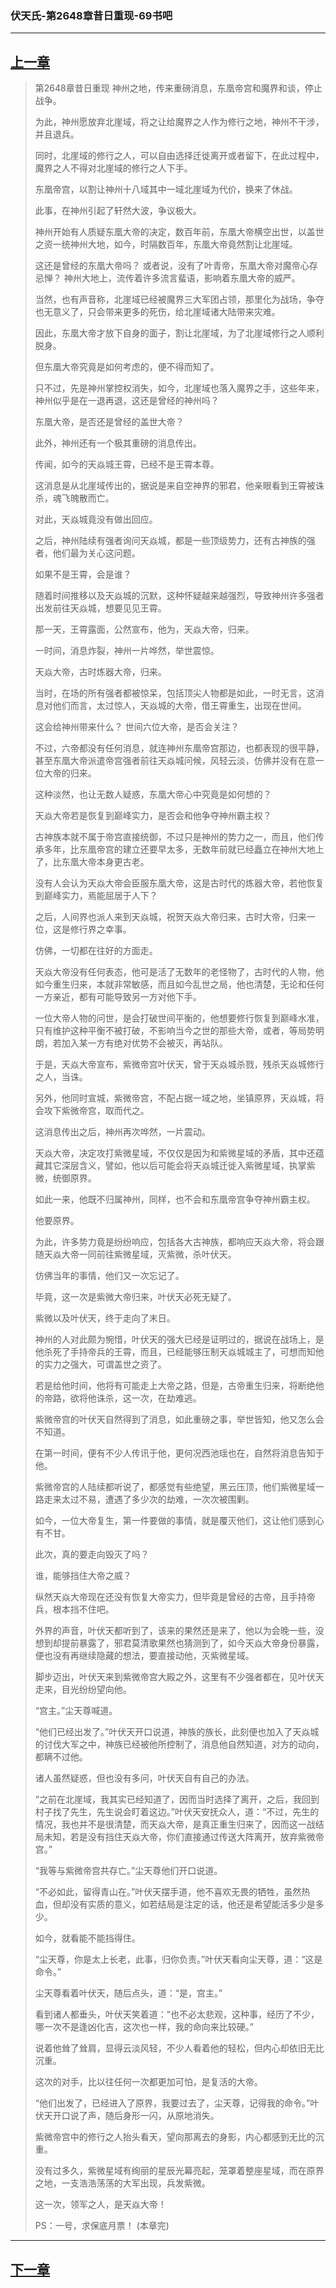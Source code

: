### 伏天氏-第2648章昔日重现-69书吧

--------
[上一章](./846e99c806971f92c8d8d6adc6e259e3.md)
--------


>
>
>
>第2648章昔日重现
>神州之地，传来重磅消息，东凰帝宫和魔界和谈，停止战争。
>
>为此，神州愿放弃北崖域，将之让给魔界之人作为修行之地，神州不干涉，并且退兵。
>
>同时，北崖域的修行之人，可以自由选择迁徙离开或者留下，在此过程中，魔界之人不得对北崖域的修行之人下手。
>
>东凰帝宫，以割让神州十八域其中一域北崖域为代价，换来了休战。
>
>此事，在神州引起了轩然大波，争议极大。
>
>神州开始有人质疑东凰大帝的决定，数百年前，东凰大帝横空出世，以盖世之资一统神州大地，如今，时隔数百年，东凰大帝竟然割让北崖域。
>
>这还是曾经的东凰大帝吗？
>或者说，没有了叶青帝，东凰大帝对魔帝心存忌惮？
>神州大地上，流传着许多流言蜚语，影响着东凰大帝的威严。
>
>当然，也有声音称，北崖域已经被魔界三大军团占领，那里化为战场，争夺也无意义了，只会带来更多的死伤，给北崖域诸大陆带来灾难。
>
>因此，东凰大帝才放下自身的面子，割让北崖域，为了北崖域修行之人顺利脱身。
>
>但东凰大帝究竟是如何考虑的，便不得而知了。
>
>只不过，先是神州掌控权消失，如今，北崖域也落入魔界之手，这些年来，神州似乎是在一退再退，这还是曾经的神州吗？
>
>东凰大帝，是否还是曾经的盖世大帝？
>
>此外，神州还有一个极其重磅的消息传出。
>
>传闻，如今的天焱城王霄，已经不是王霄本尊。
>
>这消息是从北崖域传出的，据说是来自空神界的邪君，他亲眼看到王霄被诛杀，魂飞魄散而亡。
>
>对此，天焱城竟没有做出回应。
>
>之后，神州陆续有强者询问天焱城，都是一些顶级势力，还有古神族的强者，他们最为关心这问题。
>
>如果不是王霄，会是谁？
>
>随着时间推移以及天焱城的沉默，这种怀疑越来越强烈，导致神州许多强者出发前往天焱城，想要见见王霄。
>
>那一天，王霄露面，公然宣布，他为，天焱大帝，归来。
>
>一时间，消息炸裂，神州一片哗然，举世震惊。
>
>天焱大帝，古时炼器大帝，归来。
>
>当时，在场的所有强者都被惊呆，包括顶尖人物都是如此，一时无言，这消息对他们而言，太过惊人，天焱城的大帝，借王霄重生，出现在世间。
>
>这会给神州带来什么？
>世间六位大帝，是否会关注？
>
>不过，六帝都没有任何消息，就连神州东凰帝宫那边，也都表现的很平静，甚至东凰大帝派遣帝宫强者前往天焱城问候，风轻云淡，仿佛并没有在意一位大帝的归来。
>
>这种淡然，也让无数人疑惑，东凰大帝心中究竟是如何想的？
>
>天焱大帝若是恢复到巅峰实力，是否会和他争夺神州霸主权？
>
>古神族本就不属于帝宫直接统御，不过只是神州的势力之一，而且，他们传承多年，比东凰帝宫的建立还要早太多，无数年前就已经矗立在神州大地上了，比东凰大帝本身更古老。
>
>没有人会认为天焱大帝会臣服东凰大帝，这是古时代的炼器大帝，若他恢复到巅峰实力，焉能屈居于人下？
>
>之后，人间界也派人来到天焱城，祝贺天焱大帝归来，古时大帝，归来一位，这是修行界之幸事。
>
>仿佛，一切都在往好的方面走。
>
>天焱大帝没有任何表态，他可是活了无数年的老怪物了，古时代的人物，他如今重生归来，本就非常敏感，而且如今乱世之局，他也清楚，无论和任何一方亲近，都有可能导致另一方对他下手。
>
>一位大帝人物的问世，是会打破世间平衡的，他想要修行恢复到巅峰水准，只有维护这种平衡不被打破，不影响当今之世的那些大帝，或者，等局势明朗，若加入某一方有绝对优势不会被灭，再站队。
>
>于是，天焱大帝宣布，紫微帝宫叶伏天，曾于天焱城杀戮，残杀天焱城修行之人，当诛。
>
>另外，他同时宣城，紫微帝宫，不配占据一域之地，坐镇原界，天焱城，将会攻下紫微帝宫，取而代之。
>
>这消息传出之后，神州再次哗然，一片震动。
>
>天焱大帝，决定攻打紫微星域，不仅仅是因为和紫微星域的矛盾，其中还蕴藏其它深层含义，譬如，他以后可能会将天焱城迁徙入紫微星域，执掌紫微，统御原界。
>
>如此一来，他既不归属神州，同样，也不会和东凰帝宫争夺神州霸主权。
>
>他要原界。
>
>为此，许多势力竟是纷纷响应，包括各大古神族，都响应天焱大帝，将会跟随天焱大帝一同前往紫微星域，灭紫微，杀叶伏天。
>
>仿佛当年的事情，他们又一次忘记了。
>
>毕竟，这一次是紫微大帝归来，叶伏天必死无疑了。
>
>紫微以及叶伏天，终于走向了末日。
>
>神州的人对此颇为惋惜，叶伏天的强大已经是证明过的，据说在战场上，是他杀死了手持帝兵的王霄，而且，已经能够压制天焱城城主了，可想而知他的实力之强大，可谓盖世之资了。
>
>若是给他时间，他将有可能走上大帝之路，但是，古帝重生归来，将断绝他的帝路，欲将他诛杀，这一次，在劫难逃。
>
>紫微帝宫的叶伏天自然得到了消息，如此重磅之事，举世皆知，他又怎么会不知道。
>
>在第一时间，便有不少人传讯于他，更何况西池瑶也在，自然将消息告知于他。
>
>紫微帝宫的人陆续都听说了，都感觉有些绝望，黑云压顶，他们紫微星域一路走来太过不易，遭遇了多少次的劫难，一次次被围剿。
>
>如今，一位大帝复生，第一件要做的事情，就是覆灭他们，这让他们感到心有不甘。
>
>此次，真的要走向毁灭了吗？
>
>谁，能够挡住大帝之威？
>
>纵然天焱大帝现在还没有恢复大帝实力，但毕竟是曾经的古帝，且手持帝兵，根本挡不住吧。
>
>外界的声音，叶伏天都听到了，该来的果然还是来了，他以为会晚一些，没想到却提前暴露了，邪君莫清歌果然也猜测到了，如今天焱大帝身份暴露，便也没有再继续隐藏的想法，要直接动他，灭紫微星域。
>
>脚步迈出，叶伏天来到紫微帝宫大殿之外，这里有不少强者都在，见叶伏天走来，目光纷纷望向他。
>
>“宫主。”尘天尊喊道。
>
>“他们已经出发了。”叶伏天开口说道，神族的族长，此刻便也加入了天焱城的讨伐大军之中，神族已经被他所控制了，消息他自然知道，对方的动向，都瞒不过他。
>
>诸人虽然疑惑，但也没有多问，叶伏天自有自己的办法。
>
>“之前在北崖域，我其实已经知道了，因而当时选择了离开，之后，我回到村子找了先生，先生说会盯着这边。”叶伏天安抚众人，道：“不过，先生的情况，我也并不是很清楚，而天焱大帝，是真正重生归来了，因而这一战结局未知，若是没有挡住天焱大帝，你们直接通过传送大阵离开，放弃紫微帝宫。”
>
>“我等与紫微帝宫共存亡。”尘天尊他们开口说道。
>
>“不必如此，留得青山在。”叶伏天摆手道，他不喜欢无畏的牺牲，虽然热血，但却没有实质的意义，如若结局是注定的话，他还是希望能活多少是多少。
>
>如今，就看能不能挡得住。
>
>“尘天尊，你是太上长老，此事，归你负责。”叶伏天看向尘天尊，道：“这是命令。”
>
>尘天尊看着叶伏天，随后点头，道：“是，宫主。”
>
>看到诸人都垂头，叶伏天笑着道：“也不必太悲观，这种事，经历了不少，哪一次不是逢凶化吉，这次也一样，我的命向来比较硬。”
>
>说着他耸了耸肩，显得云淡风轻，不少人看着他的轻松，但内心却依旧无比沉重。
>
>这次的对手，比以往任何一次都更加可怕，是复活的大帝。
>
>“他们出发了，已经进入了原界，我要过去了，尘天尊，记得我的命令。”叶伏天开口说了声，随后身形一闪，从原地消失。
>
>紫微帝宫中的修行之人抬头看天，望向那离去的身影，内心都感到无比的沉重。
>
>没有过多久，紫微星域有绚丽的星辰光幕亮起，笼罩着整座星域，而在原界之地，一支浩浩荡荡的大军出现，兵发紫微。
>
>这一次，领军之人，是天焱大帝！
>
>PS：一号，求保底月票！
>(本章完)
>
>

--------
[下一章](./cb424d05a0b267be454c71d45c94b372.md)
--------
